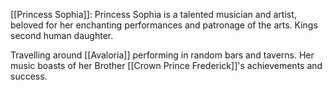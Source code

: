 [[Princess Sophia]]: Princess Sophia is a talented musician and artist, beloved for her enchanting performances and patronage of the arts. Kings second human daughter.

Travelling around [[Avaloria]] performing in random bars and taverns. Her music boasts of her Brother [[Crown Prince Frederick]]'s achievements and success.